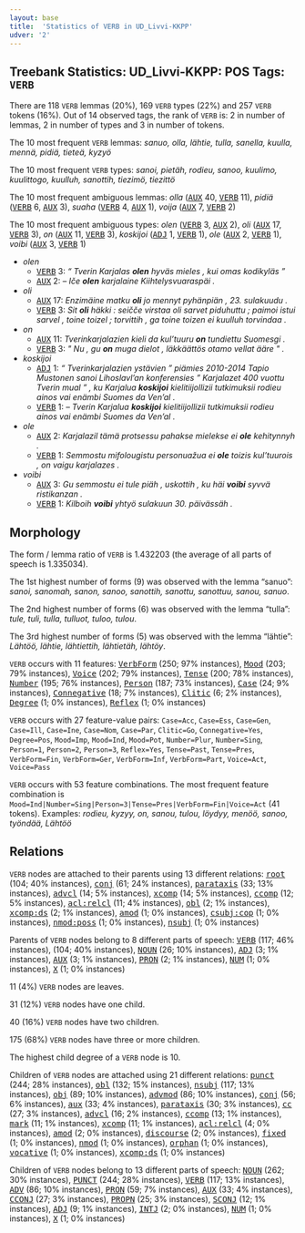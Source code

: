 ```yaml
---
layout: base
title:  'Statistics of VERB in UD_Livvi-KKPP'
udver: '2'
---
```


## Treebank Statistics: UD_Livvi-KKPP: POS Tags: `VERB`

There are 118 `VERB` lemmas (20%), 169 `VERB` types (22%) and 257 `VERB` tokens (16%).
Out of 14 observed tags, the rank of `VERB` is: 2 in number of lemmas, 2 in number of types and 3 in number of tokens.

The 10 most frequent `VERB` lemmas: <em>sanuo, olla, lähtie, tulla, sanella, kuulla, mennä, pidiä, tieteä, kyzyö</em>

The 10 most frequent `VERB` types:  <em>sanoi, pietäh, rodieu, sanoo, kuulimo, kuulittogo, kuulluh, sanottih, tiezimö, tiezittö</em>

The 10 most frequent ambiguous lemmas: <em>olla</em> (<tt><a href="olo_kkpp-pos-AUX.html">AUX</a></tt> 40, <tt><a href="olo_kkpp-pos-VERB.html">VERB</a></tt> 11), <em>pidiä</em> (<tt><a href="olo_kkpp-pos-VERB.html">VERB</a></tt> 6, <tt><a href="olo_kkpp-pos-AUX.html">AUX</a></tt> 3), <em>suaha</em> (<tt><a href="olo_kkpp-pos-VERB.html">VERB</a></tt> 4, <tt><a href="olo_kkpp-pos-AUX.html">AUX</a></tt> 1), <em>voija</em> (<tt><a href="olo_kkpp-pos-AUX.html">AUX</a></tt> 7, <tt><a href="olo_kkpp-pos-VERB.html">VERB</a></tt> 2)

The 10 most frequent ambiguous types:  <em>olen</em> (<tt><a href="olo_kkpp-pos-VERB.html">VERB</a></tt> 3, <tt><a href="olo_kkpp-pos-AUX.html">AUX</a></tt> 2), <em>oli</em> (<tt><a href="olo_kkpp-pos-AUX.html">AUX</a></tt> 17, <tt><a href="olo_kkpp-pos-VERB.html">VERB</a></tt> 3), <em>on</em> (<tt><a href="olo_kkpp-pos-AUX.html">AUX</a></tt> 11, <tt><a href="olo_kkpp-pos-VERB.html">VERB</a></tt> 3), <em>koskijoi</em> (<tt><a href="olo_kkpp-pos-ADJ.html">ADJ</a></tt> 1, <tt><a href="olo_kkpp-pos-VERB.html">VERB</a></tt> 1), <em>ole</em> (<tt><a href="olo_kkpp-pos-AUX.html">AUX</a></tt> 2, <tt><a href="olo_kkpp-pos-VERB.html">VERB</a></tt> 1), <em>voibi</em> (<tt><a href="olo_kkpp-pos-AUX.html">AUX</a></tt> 3, <tt><a href="olo_kkpp-pos-VERB.html">VERB</a></tt> 1)


* <em>olen</em>
  * <tt><a href="olo_kkpp-pos-VERB.html">VERB</a></tt> 3: <em>“ Tverin Karjalas <b>olen</b> hyväs mieles , kui omas kodikyläs ”</em>
  * <tt><a href="olo_kkpp-pos-AUX.html">AUX</a></tt> 2: <em>– Iče <b>olen</b> karjalaine Kiihtelysvuaraspäi .</em>
* <em>oli</em>
  * <tt><a href="olo_kkpp-pos-AUX.html">AUX</a></tt> 17: <em>Enzimäine matku <b>oli</b> jo mennyt pyhänpiän , 23. sulakuudu .</em>
  * <tt><a href="olo_kkpp-pos-VERB.html">VERB</a></tt> 3: <em>Sit <b>oli</b> häkki : seičče virstaa oli sarvet piduhuttu ; paimoi istui sarvel , toine toizel ; torvittih , ga toine toizen ei kuulluh torvindaa .</em>
* <em>on</em>
  * <tt><a href="olo_kkpp-pos-AUX.html">AUX</a></tt> 11: <em>Tverinkarjalazien kieli da kul’tuuru <b>on</b> tundiettu Suomesgi .</em>
  * <tt><a href="olo_kkpp-pos-VERB.html">VERB</a></tt> 3: <em>" Nu , gu <b>on</b> muga dielot , läkkäättös otamo vellat ääre " .</em>
* <em>koskijoi</em>
  * <tt><a href="olo_kkpp-pos-ADJ.html">ADJ</a></tt> 1: <em>“ Tverinkarjalazien ystävien ” piämies 2010-2014 Tapio Mustonen sanoi Lihoslavl’an konferensies ” Karjalazet 400 vuottu Tverin mual ” , ku Karjalua <b>koskijoi</b> kielitiijollizii tutkimuksii rodieu ainos vai enämbi Suomes da Ven’al .</em>
  * <tt><a href="olo_kkpp-pos-VERB.html">VERB</a></tt> 1: <em>– Tverin Karjalua <b>koskijoi</b> kielitiijollizii tutkimuksii rodieu ainos vai enämbi Suomes da Ven’al .</em>
* <em>ole</em>
  * <tt><a href="olo_kkpp-pos-AUX.html">AUX</a></tt> 2: <em>Karjalazil tämä protsessu pahakse mielekse ei <b>ole</b> kehitynnyh .</em>
  * <tt><a href="olo_kkpp-pos-VERB.html">VERB</a></tt> 1: <em>Semmostu mifolougistu personuažua ei <b>ole</b> toizis kul’tuurois , on vaigu karjalazes .</em>
* <em>voibi</em>
  * <tt><a href="olo_kkpp-pos-AUX.html">AUX</a></tt> 3: <em>Gu semmostu ei tule piäh , uskottih , ku häi <b>voibi</b> syvvä ristikanzan .</em>
  * <tt><a href="olo_kkpp-pos-VERB.html">VERB</a></tt> 1: <em>Kilboih <b>voibi</b> yhtyö sulakuun 30. päivässäh .</em>

## Morphology

The form / lemma ratio of `VERB` is 1.432203 (the average of all parts of speech is 1.335034).

The 1st highest number of forms (9) was observed with the lemma “sanuo”: <em>sanoi, sanomah, sanon, sanoo, sanottih, sanottu, sanottuu, sanou, sanuo</em>.

The 2nd highest number of forms (6) was observed with the lemma “tulla”: <em>tule, tuli, tulla, tulluot, tuloo, tulou</em>.

The 3rd highest number of forms (5) was observed with the lemma “lähtie”: <em>Lähtöö, lähtie, lähtiettih, lähtietäh, lähtöy</em>.

`VERB` occurs with 11 features: <tt><a href="olo_kkpp-feat-VerbForm.html">VerbForm</a></tt> (250; 97% instances), <tt><a href="olo_kkpp-feat-Mood.html">Mood</a></tt> (203; 79% instances), <tt><a href="olo_kkpp-feat-Voice.html">Voice</a></tt> (202; 79% instances), <tt><a href="olo_kkpp-feat-Tense.html">Tense</a></tt> (200; 78% instances), <tt><a href="olo_kkpp-feat-Number.html">Number</a></tt> (195; 76% instances), <tt><a href="olo_kkpp-feat-Person.html">Person</a></tt> (187; 73% instances), <tt><a href="olo_kkpp-feat-Case.html">Case</a></tt> (24; 9% instances), <tt><a href="olo_kkpp-feat-Connegative.html">Connegative</a></tt> (18; 7% instances), <tt><a href="olo_kkpp-feat-Clitic.html">Clitic</a></tt> (6; 2% instances), <tt><a href="olo_kkpp-feat-Degree.html">Degree</a></tt> (1; 0% instances), <tt><a href="olo_kkpp-feat-Reflex.html">Reflex</a></tt> (1; 0% instances)

`VERB` occurs with 27 feature-value pairs: `Case=Acc`, `Case=Ess`, `Case=Gen`, `Case=Ill`, `Case=Ine`, `Case=Nom`, `Case=Par`, `Clitic=Go`, `Connegative=Yes`, `Degree=Pos`, `Mood=Imp`, `Mood=Ind`, `Mood=Pot`, `Number=Plur`, `Number=Sing`, `Person=1`, `Person=2`, `Person=3`, `Reflex=Yes`, `Tense=Past`, `Tense=Pres`, `VerbForm=Fin`, `VerbForm=Ger`, `VerbForm=Inf`, `VerbForm=Part`, `Voice=Act`, `Voice=Pass`

`VERB` occurs with 53 feature combinations.
The most frequent feature combination is `Mood=Ind|Number=Sing|Person=3|Tense=Pres|VerbForm=Fin|Voice=Act` (41 tokens).
Examples: <em>rodieu, kyzyy, on, sanou, tulou, löydyy, menöö, sanoo, työndää, Lähtöö</em>


## Relations

`VERB` nodes are attached to their parents using 13 different relations: <tt><a href="olo_kkpp-dep-root.html">root</a></tt> (104; 40% instances), <tt><a href="olo_kkpp-dep-conj.html">conj</a></tt> (61; 24% instances), <tt><a href="olo_kkpp-dep-parataxis.html">parataxis</a></tt> (33; 13% instances), <tt><a href="olo_kkpp-dep-advcl.html">advcl</a></tt> (14; 5% instances), <tt><a href="olo_kkpp-dep-xcomp.html">xcomp</a></tt> (14; 5% instances), <tt><a href="olo_kkpp-dep-ccomp.html">ccomp</a></tt> (12; 5% instances), <tt><a href="olo_kkpp-dep-acl-relcl.html">acl:relcl</a></tt> (11; 4% instances), <tt><a href="olo_kkpp-dep-obl.html">obl</a></tt> (2; 1% instances), <tt><a href="olo_kkpp-dep-xcomp-ds.html">xcomp:ds</a></tt> (2; 1% instances), <tt><a href="olo_kkpp-dep-amod.html">amod</a></tt> (1; 0% instances), <tt><a href="olo_kkpp-dep-csubj-cop.html">csubj:cop</a></tt> (1; 0% instances), <tt><a href="olo_kkpp-dep-nmod-poss.html">nmod:poss</a></tt> (1; 0% instances), <tt><a href="olo_kkpp-dep-nsubj.html">nsubj</a></tt> (1; 0% instances)

Parents of `VERB` nodes belong to 8 different parts of speech: <tt><a href="olo_kkpp-pos-VERB.html">VERB</a></tt> (117; 46% instances),  (104; 40% instances), <tt><a href="olo_kkpp-pos-NOUN.html">NOUN</a></tt> (26; 10% instances), <tt><a href="olo_kkpp-pos-ADJ.html">ADJ</a></tt> (3; 1% instances), <tt><a href="olo_kkpp-pos-AUX.html">AUX</a></tt> (3; 1% instances), <tt><a href="olo_kkpp-pos-PRON.html">PRON</a></tt> (2; 1% instances), <tt><a href="olo_kkpp-pos-NUM.html">NUM</a></tt> (1; 0% instances), <tt><a href="olo_kkpp-pos-X.html">X</a></tt> (1; 0% instances)

11 (4%) `VERB` nodes are leaves.

31 (12%) `VERB` nodes have one child.

40 (16%) `VERB` nodes have two children.

175 (68%) `VERB` nodes have three or more children.

The highest child degree of a `VERB` node is 10.

Children of `VERB` nodes are attached using 21 different relations: <tt><a href="olo_kkpp-dep-punct.html">punct</a></tt> (244; 28% instances), <tt><a href="olo_kkpp-dep-obl.html">obl</a></tt> (132; 15% instances), <tt><a href="olo_kkpp-dep-nsubj.html">nsubj</a></tt> (117; 13% instances), <tt><a href="olo_kkpp-dep-obj.html">obj</a></tt> (89; 10% instances), <tt><a href="olo_kkpp-dep-advmod.html">advmod</a></tt> (86; 10% instances), <tt><a href="olo_kkpp-dep-conj.html">conj</a></tt> (56; 6% instances), <tt><a href="olo_kkpp-dep-aux.html">aux</a></tt> (33; 4% instances), <tt><a href="olo_kkpp-dep-parataxis.html">parataxis</a></tt> (30; 3% instances), <tt><a href="olo_kkpp-dep-cc.html">cc</a></tt> (27; 3% instances), <tt><a href="olo_kkpp-dep-advcl.html">advcl</a></tt> (16; 2% instances), <tt><a href="olo_kkpp-dep-ccomp.html">ccomp</a></tt> (13; 1% instances), <tt><a href="olo_kkpp-dep-mark.html">mark</a></tt> (11; 1% instances), <tt><a href="olo_kkpp-dep-xcomp.html">xcomp</a></tt> (11; 1% instances), <tt><a href="olo_kkpp-dep-acl-relcl.html">acl:relcl</a></tt> (4; 0% instances), <tt><a href="olo_kkpp-dep-amod.html">amod</a></tt> (2; 0% instances), <tt><a href="olo_kkpp-dep-discourse.html">discourse</a></tt> (2; 0% instances), <tt><a href="olo_kkpp-dep-fixed.html">fixed</a></tt> (1; 0% instances), <tt><a href="olo_kkpp-dep-nmod.html">nmod</a></tt> (1; 0% instances), <tt><a href="olo_kkpp-dep-orphan.html">orphan</a></tt> (1; 0% instances), <tt><a href="olo_kkpp-dep-vocative.html">vocative</a></tt> (1; 0% instances), <tt><a href="olo_kkpp-dep-xcomp-ds.html">xcomp:ds</a></tt> (1; 0% instances)

Children of `VERB` nodes belong to 13 different parts of speech: <tt><a href="olo_kkpp-pos-NOUN.html">NOUN</a></tt> (262; 30% instances), <tt><a href="olo_kkpp-pos-PUNCT.html">PUNCT</a></tt> (244; 28% instances), <tt><a href="olo_kkpp-pos-VERB.html">VERB</a></tt> (117; 13% instances), <tt><a href="olo_kkpp-pos-ADV.html">ADV</a></tt> (86; 10% instances), <tt><a href="olo_kkpp-pos-PRON.html">PRON</a></tt> (59; 7% instances), <tt><a href="olo_kkpp-pos-AUX.html">AUX</a></tt> (33; 4% instances), <tt><a href="olo_kkpp-pos-CCONJ.html">CCONJ</a></tt> (27; 3% instances), <tt><a href="olo_kkpp-pos-PROPN.html">PROPN</a></tt> (25; 3% instances), <tt><a href="olo_kkpp-pos-SCONJ.html">SCONJ</a></tt> (12; 1% instances), <tt><a href="olo_kkpp-pos-ADJ.html">ADJ</a></tt> (9; 1% instances), <tt><a href="olo_kkpp-pos-INTJ.html">INTJ</a></tt> (2; 0% instances), <tt><a href="olo_kkpp-pos-NUM.html">NUM</a></tt> (1; 0% instances), <tt><a href="olo_kkpp-pos-X.html">X</a></tt> (1; 0% instances)

